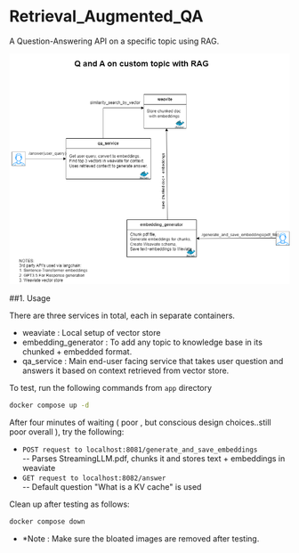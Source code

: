 # Retrieval_Augmented_QA
A Question-Answering API on a specific topic using RAG.
<div align = 'center'> 
	<img src ='https://github.com/mchockal/Retrieval_Augmented_QA/blob/main/data/Design_QA_With_RAG.png' alt="QA with RAG Design Diagram">
</div>

##1. Usage

There are three services in total, each in separate containers.
- weaviate : Local setup of vector store
- embedding_generator : To add any topic to knowledge base in its chunked + embedded format.
- qa_service : Main end-user facing service that takes user question and answers it based on context retrieved from vector store. 

To test, run the following commands from `app` directory

```bash
docker compose up -d 
```
After four minutes of waiting ( poor , but conscious design choices..still poor overall ), try the following:
- `POST request to localhost:8081/generate_and_save_embeddings` \
  -- Parses StreamingLLM.pdf, chunks it and stores text + embeddings in weaviate
- `GET request to localhost:8082/answer` \
  -- Default question "What is a KV cache" is used

Clean up after testing as follows:
```bash
docker compose down
```
- *Note : Make sure the bloated images are removed after testing.


